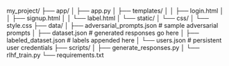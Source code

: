 my_project/
├── app/
│   ├── app.py
│   ├── templates/
│   │    ├── login.html
│   │    ├── signup.html
│   │    └── label.html
│   └── static/
│        └── css/
│             └── style.css
├── data/
│   ├── adversarial_prompts.json   # sample adversarial prompts
│   ├── dataset.json               # generated responses go here
│   ├── labeled_dataset.json       # labels appended here
│   └── users.json                 # persistent user credentials
├── scripts/
│   ├── generate_responses.py
│   └── rlhf_train.py
└── requirements.txt